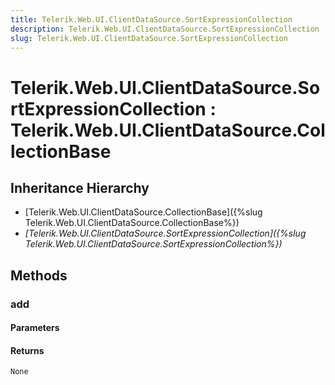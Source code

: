 ```yaml
---
title: Telerik.Web.UI.ClientDataSource.SortExpressionCollection
description: Telerik.Web.UI.ClientDataSource.SortExpressionCollection
slug: Telerik.Web.UI.ClientDataSource.SortExpressionCollection
---
```


# Telerik.Web.UI.ClientDataSource.SortExpressionCollection : Telerik.Web.UI.ClientDataSource.CollectionBase 

## Inheritance Hierarchy

* [Telerik.Web.UI.ClientDataSource.CollectionBase]({%slug Telerik.Web.UI.ClientDataSource.CollectionBase%})
* *[Telerik.Web.UI.ClientDataSource.SortExpressionCollection]({%slug Telerik.Web.UI.ClientDataSource.SortExpressionCollection%})*


## Methods

###  add

#### Parameters

#### Returns

`None` 




